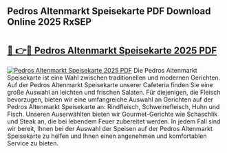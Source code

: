 ## Pedros Altenmarkt Speisekarte PDF Download Online 2025 RxSEP

# <h2><a href="http://gc5gsxs.nevu.top/?p=Pedros+Altenmarkt+Speisekarte">🔗 👉🔴 Pedros Altenmarkt Speisekarte 2025 PDF</a></h2>

[![Pedros Altenmarkt Speisekarte 2025 PDF](https://i.imgur.com/dBaPXMq.png)](http://gc5gsxs.nevu.top/?p=Pedros+Altenmarkt+Speisekarte)
Die Pedros Altenmarkt Speisekarte ist eine Wahl zwischen traditionellen und modernen Gerichten. Auf der Pedros Altenmarkt Speisekarte unserer Cafeteria finden Sie eine große Auswahl an leichten und frischen Salaten. Für diejenigen, die Fleisch bevorzugen, bieten wir eine umfangreiche Auswahl an Gerichten auf der Pedros Altenmarkt Speisekarte an: Rindfleisch, Schweinefleisch, Huhn und Fisch. Unseren Auserwählten bieten wir Gourmet-Gerichte wie Schaschlik und Steak an, die bei lebendem Feuer zubereitet werden. In jedem Fall sind wir bereit, Ihnen bei der Auswahl der Speisen auf der Pedros Altenmarkt Speisekarte zu helfen und Ihnen einen angenehmen und komfortablen Service zu bieten.

